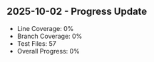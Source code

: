 ## 2025-10-02 - Progress Update
- Line Coverage: 0%
- Branch Coverage: 0%
- Test Files: 57
- Overall Progress: 0%

